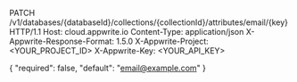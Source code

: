PATCH /v1/databases/{databaseId}/collections/{collectionId}/attributes/email/{key} HTTP/1.1
Host: cloud.appwrite.io
Content-Type: application/json
X-Appwrite-Response-Format: 1.5.0
X-Appwrite-Project: &lt;YOUR_PROJECT_ID&gt;
X-Appwrite-Key: &lt;YOUR_API_KEY&gt;

{
  "required": false,
  "default": "email@example.com"
}
